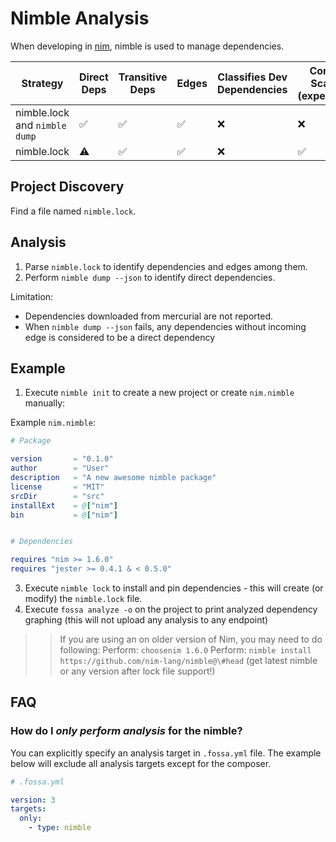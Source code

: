 # Nimble Analysis

When developing in [nim](https://nim-lang.org/), nimble is used to manage dependencies.

| Strategy                      | Direct Deps        | Transitive Deps          | Edges              | Classifies Dev Dependencies | Container Scanning (experimental) |
| ----------------------------- | ------------------ | ------------------ | ------------------ | --------------------------- | --------------------------------- |
| nimble.lock and `nimble dump` | :white_check_mark: | :white_check_mark: | :white_check_mark: | :x:                         | :x:                               |
| nimble.lock                   | :warning:          | :white_check_mark: | :white_check_mark: | :x:                         | :white_check_mark:                |

## Project Discovery

Find a file named `nimble.lock`.

## Analysis

1. Parse `nimble.lock` to identify dependencies and edges among them.
2. Perform `nimble dump --json` to identify direct dependencies.

Limitation:
- Dependencies downloaded from mercurial are not reported.
- When `nimble dump --json` fails, any dependencies without incoming edge is considered to be a direct dependency

## Example 

1. Execute `nimble init` to create a new project or create `nim.nimble` manually:

Example `nim.nimble`:
```nim
# Package

version       = "0.1.0"
author        = "User"
description   = "A new awesome nimble package"
license       = "MIT"
srcDir        = "src"
installExt    = @["nim"]
bin           = @["nim"]


# Dependencies

requires "nim >= 1.6.0"
requires "jester >= 0.4.1 & < 0.5.0"
```

3. Execute `nimble lock` to install and pin dependencies - this will create (or modify) the `nimble.lock` file.
4. Execute `fossa analyze -o` on the project to print analyzed dependency graphing (this will not upload any analysis to any endpoint)

>> If you are using an on older version of Nim, you may need to do following:
>>  Perform: `choosenim 1.6.0`
>>  Perform: `nimble install https://github.com/nim-lang/nimble@\#head` (get latest nimble or any version after lock file support!)

## FAQ

### How do I *only perform analysis* for the nimble?

You can explicitly specify an analysis target in `.fossa.yml` file. The example below will exclude all analysis targets except for the composer. 

```yaml
# .fossa.yml 

version: 3
targets:
  only:
    - type: nimble
```